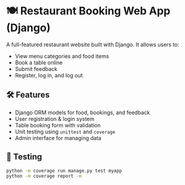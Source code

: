 # 🍽️ Restaurant Booking Web App (Django)

A full-featured restaurant website built with Django. It allows users to:
- View menu categories and food items
- Book a table online
- Submit feedback
- Register, log in, and log out

## 🛠️ Features
- Django ORM models for food, bookings, and feedback
- User registration & login system
- Table booking form with validation
- Unit testing using `unittest` and `coverage`
- Admin interface for managing data

## 🧪 Testing
```bash
python -m coverage run manage.py test myapp
python -m coverage report -m
